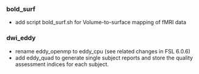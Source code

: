 ### bold_surf
- add script bold_surf.sh for Volume-to-surface mapping of fMRI data

### dwi_eddy
- rename eddy_openmp to eddy_cpu (see related changes in FSL 6.0.6)
- add eddy_quad to generate single subject reports and store the quality assessment indices for each subject.

### 
